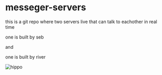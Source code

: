# messeger-servers


this is a git repo where two servers live that can talk to eachother in real time

one is built by seb

and

one is built by river

![hippo](https://media2.giphy.com/media/v1.Y2lkPTc5MGI3NjExcnduMnQxZzM5bno4dGRmZHpsYXl0YTZ1dTF3Nmt3NHU2bTdqNzl1ayZlcD12MV9pbnRlcm5hbF9naWZfYnlfaWQmY3Q9Zw/bGl8yMNLsU7ao/giphy.gif)
